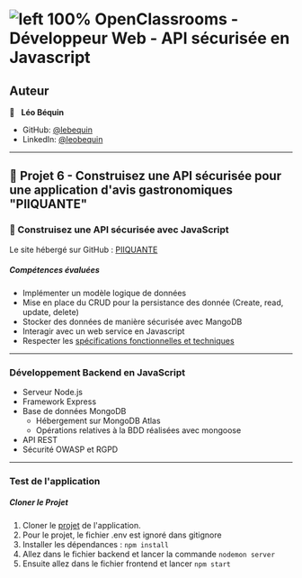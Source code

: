# ![left 100%](https://github.com/thierry-laval/archives/blob/master/images/Logo_OpenClassrooms.png?raw=true) OpenClassrooms - Développeur Web - API sécurisée en Javascript
## Auteur

👤 &nbsp; **Léo Béquin**

* GitHub: [@lebequin](https://github.com/lebequin?tab=repositories "Cliquez pour voir mes projets")
* LinkedIn: [@leobequin](https://www.linkedin.com/in/leobequin/ "Visitez mon profil LinkedIn")

***
## 📎 Projet 6 - Construisez une API sécurisée pour une application d'avis gastronomiques "PIIQUANTE"

### 🔨 Construisez une API sécurisée avec JavaScript

Le site hébergé sur GitHub : [PIIQUANTE](https://github.com/lebequin/P6_Piiquante)

##### Compétences évaluées

* Implémenter un modèle logique de données
* Mise en place du CRUD pour la persistance des donnée (Create, read, update, delete)
* Stocker des données de manière sécurisée avec MangoDB
* Interagir avec un web service en Javascript
* Respecter les [spécifications fonctionnelles et techniques](https://s3.eu-west-1.amazonaws.com/course.oc-static.com/projects/DWJ_FR_P6/Requirements_DW_P6.pdf "voir les spécifications")

***

### Développement Backend en JavaScript

* Serveur Node.js
* Framework Express
* Base de données MongoDB
  * Hébergement sur MongoDB Atlas
  * Opérations relatives à la BDD réalisées avec mongoose
* API REST
* Sécurité OWASP et RGPD

***

### Test de l'application

##### Cloner le Projet

1. Cloner le <a href='https://github.com/lebequin/P6_Piiquante.git'>projet</a> de l'application.
2. Pour le projet, le fichier .env est ignoré dans gitignore
3. Installer les dépendances : `npm install`
4. Allez dans le fichier backend et lancer la commande `nodemon server`
5. Ensuite allez dans le fichier frontend et lancer `npm start`

